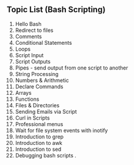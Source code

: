 ## Topic List (Bash Scripting)
1. Hello Bash
2. Redirect to files
3. Comments
4. Conditional Statements
5. Loops
6. Script Input
7. Script Outputs
8. Pipes - send output from one script to another
9. String Processing
10. Numbers & Arithmetic
11. Declare Commands
12. Arrays
13. Functions
14. Files & Directories
15. Sending Emails via Script
16. Curl in Scripts
17. Professional menus
18. Wait for file system events with inotify
19. Introduction to grep
20. Introduction to awk
21. Introduction to sed
22. Debugging bash scripts
. 
